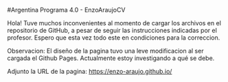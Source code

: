 #Argentina Programa 4.0 - EnzoAraujoCV

Hola! Tuve muchos inconvenientes al momento de cargar los archivos en el repositorio de GitHub, a pesar de seguir las instrucciones indicadas por el profesor. 
Espero que esta vez todo este en condiciones para la correccion.

Observacion: El diseño de la pagina tuvo una leve modificacion al ser cargada el Github Pages. Actualmente estoy investigando a qué se debe.

Adjunto la URL de la pagina: https://enzo-araujo.github.io/
